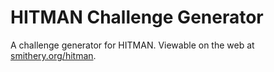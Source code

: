 # HITMAN Challenge Generator
A challenge generator for HITMAN. Viewable on the web at [smithery.org/hitman](http://smithery.org/hitman).
